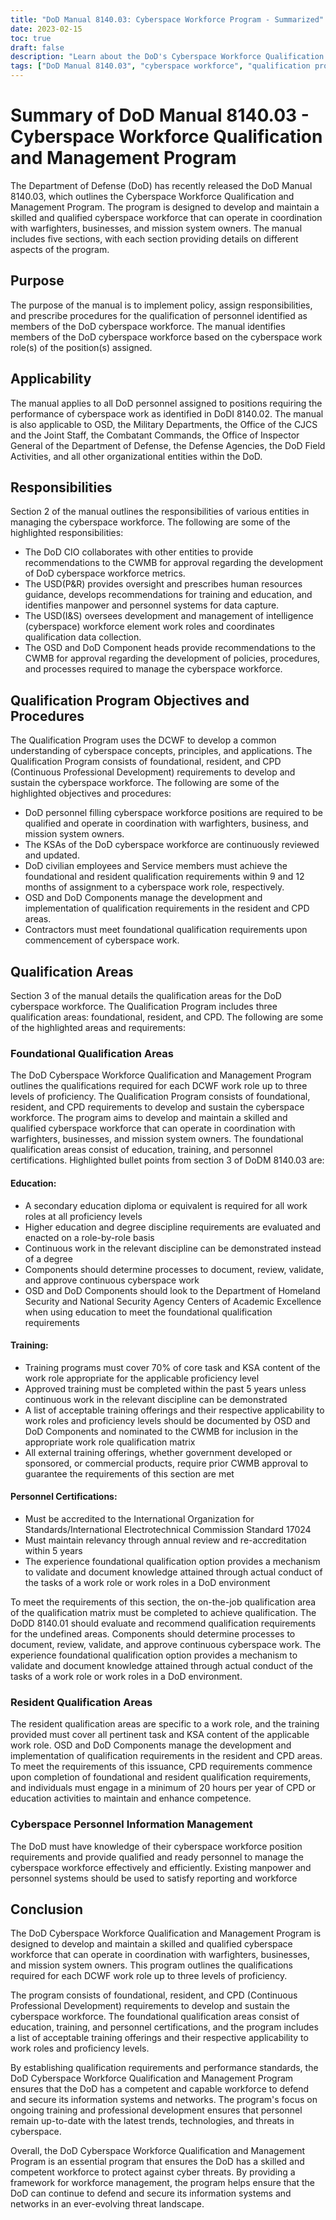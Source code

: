 ```yaml
---
title: "DoD Manual 8140.03: Cyberspace Workforce Program - Summarized"
date: 2023-02-15
toc: true
draft: false
description: "Learn about the DoD's Cyberspace Workforce Qualification and Management Program outlined in Manual 8140.03."
tags: ["DoD Manual 8140.03", "cyberspace workforce", "qualification program", "DoD personnel", "cybersecurity"]
---
```


# Summary of DoD Manual 8140.03 - Cyberspace Workforce Qualification and Management Program

The Department of Defense (DoD) has recently released the DoD Manual 8140.03, which outlines the Cyberspace Workforce Qualification and Management Program. The program is designed to develop and maintain a skilled and qualified cyberspace workforce that can operate in coordination with warfighters, businesses, and mission system owners. The manual includes five sections, with each section providing details on different aspects of the program. 

## Purpose

The purpose of the manual is to implement policy, assign responsibilities, and prescribe procedures for the qualification of personnel identified as members of the DoD cyberspace workforce. The manual identifies members of the DoD cyberspace workforce based on the cyberspace work role(s) of the position(s) assigned. 

## Applicability

The manual applies to all DoD personnel assigned to positions requiring the performance of cyberspace work as identified in DoDI 8140.02. The manual is also applicable to OSD, the Military Departments, the Office of the CJCS and the Joint Staff, the Combatant Commands, the Office of Inspector General of the Department of Defense, the Defense Agencies, the DoD Field Activities, and all other organizational entities within the DoD.

## Responsibilities

Section 2 of the manual outlines the responsibilities of various entities in managing the cyberspace workforce. The following are some of the highlighted responsibilities:

- The DoD CIO collaborates with other entities to provide recommendations to the CWMB for approval regarding the development of DoD cyberspace workforce metrics.
- The USD(P&R) provides oversight and prescribes human resources guidance, develops recommendations for training and education, and identifies manpower and personnel systems for data capture.
- The USD(I&S) oversees development and management of intelligence (cyberspace) workforce element work roles and coordinates qualification data collection.
- The OSD and DoD Component heads provide recommendations to the CWMB for approval regarding the development of policies, procedures, and processes required to manage the cyberspace workforce.

## Qualification Program Objectives and Procedures

The Qualification Program uses the DCWF to develop a common understanding of cyberspace concepts, principles, and applications. The Qualification Program consists of foundational, resident, and CPD (Continuous Professional Development) requirements to develop and sustain the cyberspace workforce. The following are some of the highlighted objectives and procedures:

- DoD personnel filling cyberspace workforce positions are required to be qualified and operate in coordination with warfighters, business, and mission system owners.
- The KSAs of the DoD cyberspace workforce are continuously reviewed and updated.
- DoD civilian employees and Service members must achieve the foundational and resident qualification requirements within 9 and 12 months of assignment to a cyberspace work role, respectively.
- OSD and DoD Components manage the development and implementation of qualification requirements in the resident and CPD areas.
- Contractors must meet foundational qualification requirements upon commencement of cyberspace work.

## Qualification Areas

Section 3 of the manual details the qualification areas for the DoD cyberspace workforce. The Qualification Program includes three qualification areas: foundational, resident, and CPD. The following are some of the highlighted areas and requirements:

### Foundational Qualification Areas

The DoD Cyberspace Workforce Qualification and Management Program outlines the qualifications required for each DCWF work role up to three levels of proficiency. The Qualification Program consists of foundational, resident, and CPD requirements to develop and sustain the cyberspace workforce. The program aims to develop and maintain a skilled and qualified cyberspace workforce that can operate in coordination with warfighters, businesses, and mission system owners. The foundational qualification areas consist of education, training, and personnel certifications. Highlighted bullet points from section 3 of DoDM 8140.03 are:

#### Education:

- A secondary education diploma or equivalent is required for all work roles at all proficiency levels
- Higher education and degree discipline requirements are evaluated and enacted on a role-by-role basis
- Continuous work in the relevant discipline can be demonstrated instead of a degree
- Components should determine processes to document, review, validate, and approve continuous cyberspace work
- OSD and DoD Components should look to the Department of Homeland Security and National Security Agency Centers of Academic Excellence when using education to meet the foundational qualification requirements

#### Training:

- Training programs must cover 70% of core task and KSA content of the work role appropriate for the applicable proficiency level
- Approved training must be completed within the past 5 years unless continuous work in the relevant discipline can be demonstrated
- A list of acceptable training offerings and their respective applicability to work roles and proficiency levels should be documented by OSD and DoD Components and nominated to the CWMB for inclusion in the appropriate work role qualification matrix
- All external training offerings, whether government developed or sponsored, or commercial products, require prior CWMB approval to guarantee the requirements of this section are met

#### Personnel Certifications:

- Must be accredited to the International Organization for Standards/International Electrotechnical Commission Standard 17024
- Must maintain relevancy through annual review and re-accreditation within 5 years
- The experience foundational qualification option provides a mechanism to validate and document knowledge attained through actual conduct of the tasks of a work role or work roles in a DoD environment

To meet the requirements of this section, the on-the-job qualification area of the qualification matrix must be completed to achieve qualification. The DoDD 8140.01 should evaluate and recommend qualification requirements for the undefined areas. Components should determine processes to document, review, validate, and approve continuous cyberspace work. The experience foundational qualification option provides a mechanism to validate and document knowledge attained through actual conduct of the tasks of a work role or work roles in a DoD environment. 

### Resident Qualification Areas

The resident qualification areas are specific to a work role, and the training provided must cover all pertinent task and KSA content of the applicable work role. OSD and DoD Components manage the development and implementation of qualification requirements in the resident and CPD areas. To meet the requirements of this issuance, CPD requirements commence upon completion of foundational and resident qualification requirements, and individuals must engage in a minimum of 20 hours per year of CPD or education activities to maintain and enhance competence. 

### Cyberspace Personnel Information Management

The DoD must have knowledge of their cyberspace workforce position requirements and provide qualified and ready personnel to manage the cyberspace workforce effectively and efficiently. Existing manpower and personnel systems should be used to satisfy reporting and workforce

## Conclusion

The DoD Cyberspace Workforce Qualification and Management Program is designed to develop and maintain a skilled and qualified cyberspace workforce that can operate in coordination with warfighters, businesses, and mission system owners. This program outlines the qualifications required for each DCWF work role up to three levels of proficiency. 

The program consists of foundational, resident, and CPD (Continuous Professional Development) requirements to develop and sustain the cyberspace workforce. The foundational qualification areas consist of education, training, and personnel certifications, and the program includes a list of acceptable training offerings and their respective applicability to work roles and proficiency levels.

By establishing qualification requirements and performance standards, the DoD Cyberspace Workforce Qualification and Management Program ensures that the DoD has a competent and capable workforce to defend and secure its information systems and networks. The program's focus on ongoing training and professional development ensures that personnel remain up-to-date with the latest trends, technologies, and threats in cyberspace.

Overall, the DoD Cyberspace Workforce Qualification and Management Program is an essential program that ensures the DoD has a skilled and competent workforce to protect against cyber threats. By providing a framework for workforce management, the program helps ensure that the DoD can continue to defend and secure its information systems and networks in an ever-evolving threat landscape. 
